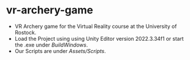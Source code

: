 # vr-archery-game
* VR Archery game for the Virtual Reality course at the University of Rostock.
* Load the Project using using Unity Editor version 2022.3.34f1 or start the .exe under _BuildWindows_.
* Our Scripts are under _Assets/Scripts_.
